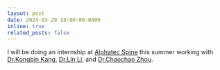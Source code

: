 ```yaml
---
layout: post
date: 2024-03-29 18:00:00-0400
inline: true
related_posts: false
---
```


I will be doing an internship at [Alphatec Spine](https://atecspine.com/) this summer working with [Dr.Kongbin Kang](https://www.linkedin.com/in/kongbin-kang-177b0ab/), [Dr.Lin Li](https://www.linkedin.com/in/lin-li-610904114/), and [Dr.Chaochao Zhou](https://www.linkedin.com/in/chaochao-zhou-21962b59/).